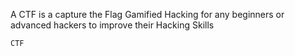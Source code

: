 A CTF is a capture the Flag Gamified Hacking for any beginners or advanced hackers to improve their Hacking Skills


`CTF`